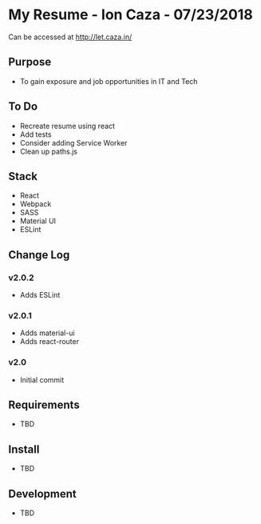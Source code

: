 # My Resume - Ion Caza - 07/23/2018

Can be accessed at <http://let.caza.in/>

## Purpose

* To gain exposure and job opportunities in IT and Tech

## To Do

* Recreate resume using react
* Add tests
* Consider adding Service Worker
* Clean up paths.js

## Stack

* React
* Webpack
* SASS
* Material UI
* ESLint

## Change Log

### v2.0.2

* Adds ESLint

### v2.0.1

* Adds material-ui
* Adds react-router

### v2.0

* Initial commit

## Requirements

* TBD

## Install

* TBD

## Development

* TBD